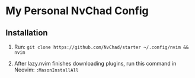 # My Personal NvChad Config

## Installation

1. Run:
   `git clone https://github.com/NvChad/starter ~/.config/nvim && nvim`

2. After lazy.nvim finishes downloading plugins, run this command in Neovim:
   `:MasonInstallAll`
